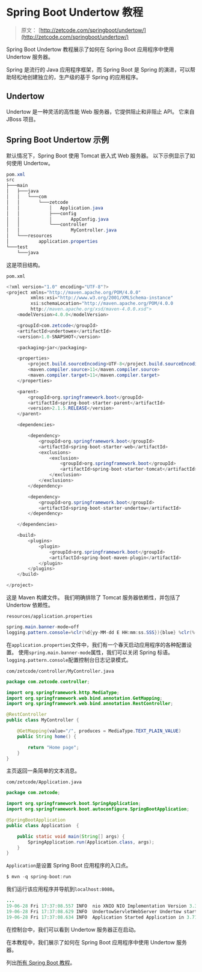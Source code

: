 # Spring Boot Undertow 教程

> 原文： [http://zetcode.com/springboot/undertow/](http://zetcode.com/springboot/undertow/)

Spring Boot Undertow 教程展示了如何在 Spring Boot 应用程序中使用 Undertow 服务器。

Spring 是流行的 Java 应用程序框架，而 Spring Boot 是 Spring 的演进，可以帮助轻松地创建独立的，生产级的基于 Spring 的应用程序。

## Undertow

Undertow 是一种灵活的高性能 Web 服务器，它提供阻止和非阻止 API。 它来自 JBoss 项目。

## Spring Boot Undertow 示例

默认情况下，Spring Boot 使用 Tomcat 嵌入式 Web 服务器。 以下示例显示了如何使用 Undertow。

```java
pom.xml
src
├───main
│   ├───java
│   │   └───com
│   │       └───zetcode
│   │           │   Application.java
│   │           ├───config
│   │           │       AppConfig.java
│   │           └───controller
│   │                   MyController.java
│   └───resources
│           application.properties
└───test
    └───java

```

这是项目结构。

`pom.xml`

```java
<?xml version="1.0" encoding="UTF-8"?>
<project xmlns="http://maven.apache.org/POM/4.0.0"
         xmlns:xsi="http://www.w3.org/2001/XMLSchema-instance"
         xsi:schemaLocation="http://maven.apache.org/POM/4.0.0
         http://maven.apache.org/xsd/maven-4.0.0.xsd">
    <modelVersion>4.0.0</modelVersion>

    <groupId>com.zetcode</groupId>
    <artifactId>undertowex</artifactId>
    <version>1.0-SNAPSHOT</version>

    <packaging>jar</packaging>

    <properties>
        <project.build.sourceEncoding>UTF-8</project.build.sourceEncoding>
        <maven.compiler.source>11</maven.compiler.source>
        <maven.compiler.target>11</maven.compiler.target>
    </properties>

    <parent>
        <groupId>org.springframework.boot</groupId>
        <artifactId>spring-boot-starter-parent</artifactId>
        <version>2.1.5.RELEASE</version>
    </parent>

    <dependencies>

        <dependency>
            <groupId>org.springframework.boot</groupId>
            <artifactId>spring-boot-starter-web</artifactId>
            <exclusions>
                <exclusion>
                    <groupId>org.springframework.boot</groupId>
                    <artifactId>spring-boot-starter-tomcat</artifactId>
                </exclusion>
            </exclusions>
        </dependency>

        <dependency>
            <groupId>org.springframework.boot</groupId>
            <artifactId>spring-boot-starter-undertow</artifactId>
        </dependency>

    </dependencies>

    <build>
        <plugins>
            <plugin>
                <groupId>org.springframework.boot</groupId>
                <artifactId>spring-boot-maven-plugin</artifactId>
            </plugin>
        </plugins>
    </build>

</project>

```

这是 Maven 构建文件。 我们明确排除了 Tomcat 服务器依赖性，并包括了 Undertow 依赖性。

`resources/application.properties`

```java
spring.main.banner-mode=off
logging.pattern.console=%clr(%d{yy-MM-dd E HH:mm:ss.SSS}){blue} %clr(%-5p) %clr(%logger{0}){blue} %clr(%m){faint}%n

```

在`application.properties`文件中，我们有一个春天启动应用程序的各种配置设置。 使用`spring.main.banner-mode`属性，我们可以关闭 Spring 标语。 `logging.pattern.console`配置控制台日志记录模式。

`com/zetcode/controller/MyController.java`

```java
package com.zetcode.controller;

import org.springframework.http.MediaType;
import org.springframework.web.bind.annotation.GetMapping;
import org.springframework.web.bind.annotation.RestController;

@RestController
public class MyController {

    @GetMapping(value="/", produces = MediaType.TEXT_PLAIN_VALUE)
    public String home() {

        return "Home page";
    }
}

```

主页返回一条简单的文本消息。

`com/zetcode/Application.java`

```java
package com.zetcode;

import org.springframework.boot.SpringApplication;
import org.springframework.boot.autoconfigure.SpringBootApplication;

@SpringBootApplication
public class Application  {

    public static void main(String[] args) {
        SpringApplication.run(Application.class, args);
    }
}

```

`Application`是设置 Spring Boot 应用程序的入口点。

```java
$ mvn -q spring-boot:run

```

我们运行该应用程序并导航到`localhost:8080`。

```java
...
19-06-28 Fri 17:37:08.557 INFO  nio XNIO NIO Implementation Version 3.3.8.Final
19-06-28 Fri 17:37:08.629 INFO  UndertowServletWebServer Undertow started on port(s) 8080 (http) with context path ''
19-06-28 Fri 17:37:08.634 INFO  Application Started Application in 3.716 seconds (JVM running for 4.352)    

```

在控制台中，我们可以看到 Undertow 服务器正在启动。

在本教程中，我们展示了如何在 Spring Boot 应用程序中使用 Undertow 服务器。

列出[所有 Spring Boot 教程](/all/#springboot)。